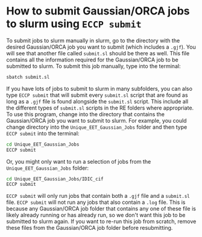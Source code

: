 # How to submit Gaussian/ORCA jobs to slurm using ``ECCP submit``

To submit jobs to slurm manually in slurm, go to the directory with the desired Gaussian/ORCA job you want to submit (which includes a ``.gjf``). You will see that another file called ``submit.sl`` should be there as well. This file contains all the information required for the Gaussian/ORCA job to be submitted to slurm. To submit this job manually, type into the terminal: 

```bash
sbatch submit.sl
```

If you have lots of jobs to submit to slurm in many subfolders, you can also type ``ECCP submit`` that will submit every ``submit.sl`` script that are found as long as a ``.gjf`` file is found alongside the ``submit.sl`` script. This include all the different types of ``submit.sl`` scripts in the RE folders where appropriate. To use this program, change into the directory that contains the Gaussian/ORCA job you want to submit to slurm. For example, you could change directory into the ``Unique_EET_Gaussian_Jobs`` folder and then type ``ECCP submit`` into the terminal:

```bash
cd Unique_EET_Gaussian_Jobs
ECCP submit
```

Or, you might only want to run a selection of jobs from the ``Unique_EET_Gaussian_Jobs`` folder:

```bash
cd Unique_EET_Gaussian_Jobs/IDIC_cif
ECCP submit
```

``ECCP submit`` will only run jobs that contain both a ``.gjf`` file and a ``submit.sl`` file. ``ECCP submit`` will not run any jobs that also contain a ``.log`` file. This is because any Gaussian/ORCA job folder that contains any one of these file is likely already running or has already run, so we don't want this job to be submitted to slurm again. If you want to re-run this job from scratch, remove these files from the Gaussian/ORCA job folder before resubmitting. 